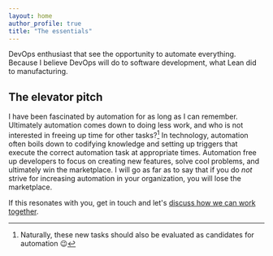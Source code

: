 ```yaml
---
layout: home
author_profile: true
title: "The essentials"
---
```


DevOps enthusiast that see the opportunity to automate everything.
Because I believe DevOps will do to software development, what Lean did to
manufacturing.

## The elevator pitch

I have been fascinated by automation for as long as I can remember.
Ultimately automation comes down to doing less work, and who is not interested
in freeing up time for other tasks?[^auto]
In technology, automation often boils down to codifying knowledge and setting up
triggers that execute the correct automation task at appropriate times.
Automation free up developers to focus on creating new features, solve cool
problems, and ultimately win the marketplace.
I will go as far as to say that if you do *not* strive for increasing automation
in your organization, you will lose the marketplace.

If this resonates with you, get in touch and let's [discuss how we can work
together](/work-with-me/).

[^auto]: Naturally, these new tasks should also be evaluated as candidates for automation 😉